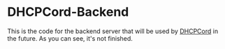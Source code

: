 # DHCPCord-Backend
This is the code for the backend server that will be used by [DHCPCord](https://github.com/ARPTell/DHCPCord) in the future. As you can see, it's not finished.
